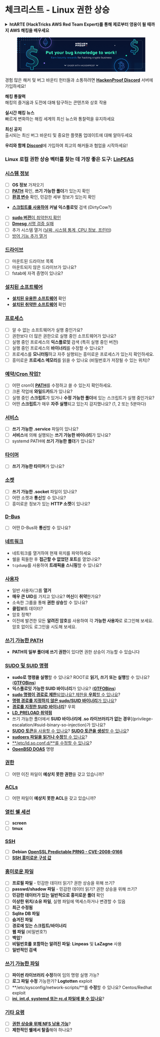 # 체크리스트 - Linux 권한 상승

<details>

<summary><strong>htARTE (HackTricks AWS Red Team Expert)를 통해 제로부터 영웅이 될 때까지 AWS 해킹을 배우세요</strong></summary>

HackTricks를 지원하는 다른 방법:

* **회사가 HackTricks에 광고되길 원하거나 HackTricks를 PDF로 다운로드하길 원하신다면** [**구독 요금제**](https://github.com/sponsors/carlospolop)를 확인하세요!
* [**공식 PEASS & HackTricks 굿즈**](https://peass.creator-spring.com)를 구매하세요
* [**The PEASS Family**](https://opensea.io/collection/the-peass-family)를 발견하세요, 당사의 독점 [**NFTs**](https://opensea.io/collection/the-peass-family) 컬렉션
* **우리와 함께하세요** 💬 [**Discord 그룹**](https://discord.gg/hRep4RUj7f) 또는 [**텔레그램 그룹**](https://t.me/peass)에 **가입**하거나 **트위터** 🐦 [**@hacktricks\_live**](https://twitter.com/hacktricks\_live)**를 팔로우**하세요.
* **해킹 요령을 공유하고 싶다면** [**HackTricks**](https://github.com/carlospolop/hacktricks) 및 [**HackTricks Cloud**](https://github.com/carlospolop/hacktricks-cloud) github 저장소로 PR을 제출하세요.

</details>

<figure><img src="../.gitbook/assets/image (380).png" alt=""><figcaption></figcaption></figure>

경험 많은 해커 및 버그 바운티 헌터들과 소통하려면 [**HackenProof Discord**](https://discord.com/invite/N3FrSbmwdy) 서버에 가입하세요!

**해킹 통찰력**\
해킹의 즐거움과 도전에 대해 탐구하는 콘텐츠와 상호 작용

**실시간 해킹 뉴스**\
빠르게 변화하는 해킹 세계의 최신 뉴스와 통찰력을 유지하세요

**최신 공지**\
출시되는 최신 버그 바운티 및 중요한 플랫폼 업데이트에 대해 알아두세요

**우리와 함께** [**Discord**](https://discord.com/invite/N3FrSbmwdy)에 가입하여 최고의 해커들과 협업을 시작하세요!

### **Linux 로컬 권한 상승 벡터를 찾는 데 가장 좋은 도구:** [**LinPEAS**](https://github.com/carlospolop/privilege-escalation-awesome-scripts-suite/tree/master/linPEAS)

### [시스템 정보](privilege-escalation/#system-information)

* [ ] **OS 정보** 가져오기
* [ ] [**PATH**](privilege-escalation/#path) 확인, **쓰기 가능한 폴더**가 있는지 확인
* [ ] [**환경 변수**](privilege-escalation/#env-info) 확인, 민감한 세부 정보가 있는지 확인
* [**스크립트를 사용하여**](privilege-escalation/#kernel-exploits) **커널 익스플로잇** 검색 (DirtyCow?)
* [ ] [**sudo 버전**이 취약한지 확인](privilege-escalation/#sudo-version)
* [ ] [**Dmesg** 서명 검증 실패](privilege-escalation/#dmesg-signature-verification-failed)
* [ ] 추가 시스템 열거 ([날짜, 시스템 통계, CPU 정보, 프린터](privilege-escalation/#more-system-enumeration))
* [ ] [방어 기능 추가 열거](privilege-escalation/#enumerate-possible-defenses)

### [드라이브](privilege-escalation/#drives)

* [ ] 마운트된 드라이브 목록
* [ ] 마운트되지 않은 드라이브가 있나요?
* [ ] fstab에 자격 증명이 있나요?

### [**설치된 소프트웨어**](privilege-escalation/#installed-software)

* [**설치된 유용한 소프트웨어**](privilege-escalation/#useful-software) 확인
* [**설치된 취약한 소프트웨어**](privilege-escalation/#vulnerable-software-installed) 확인

### [프로세스](privilege-escalation/#processes)

* [ ] 알 수 없는 소프트웨어가 실행 중인가요?
* [ ] 권한보다 더 많은 권한으로 실행 중인 소프트웨어가 있나요?
* [ ] 실행 중인 프로세스의 **익스플로잇** 검색 (특히 실행 중인 버전)
* [ ] 실행 중인 프로세스의 **바이너리**를 수정할 수 있나요?
* [ ] 프로세스를 **모니터링**하고 자주 실행되는 흥미로운 프로세스가 있는지 확인하세요.
* [ ] 흥미로운 **프로세스 메모리**를 읽을 수 있나요 (비밀번호가 저장될 수 있는 위치)?

### [예약/Cron 작업?](privilege-escalation/#scheduled-jobs)

* [ ] 어떤 cron이 [**PATH**](privilege-escalation/#cron-path)를 수정하고 쓸 수 있는지 확인하세요.
* [ ] 크론 작업에 **와일드카드**가 있나요?
* [ ] 실행 중인 **스크립트**가 있거나 **수정 가능한 폴더**에 있는 스크립트가 실행 중인가요?
* [ ] 어떤 **스크립트**가 매우 **자주 실행**되고 있는지 감지했나요? (1, 2 또는 5분마다)

### [서비스](privilege-escalation/#services)

* [ ] **쓰기 가능한 .service** 파일이 있나요?
* [ ] **서비스**에 의해 실행되는 **쓰기 가능한 바이너리**가 있나요?
* [ ] systemd PATH에 **쓰기 가능한 폴더**가 있나요?

### [타이머](privilege-escalation/#timers)

* [ ] **쓰기 가능한 타이머**가 있나요?

### [소켓](privilege-escalation/#sockets)

* [ ] **쓰기 가능한 .socket** 파일이 있나요?
* [ ] 어떤 소켓과 **통신**할 수 있나요?
* [ ] 흥미로운 정보가 있는 **HTTP 소켓**이 있나요?

### [D-Bus](privilege-escalation/#d-bus)

* [ ] 어떤 D-Bus와 **통신**할 수 있나요?

### [네트워크](privilege-escalation/#network)

* 네트워크를 열거하여 현재 위치를 파악하세요
* 쉘을 획들한 후 **접근할 수 없었던 포트**를 열었나요?
* `tcpdump`를 사용하여 **트래픽을 스니핑**할 수 있나요?

### [사용자](privilege-escalation/#users)

* 일반 사용자/그룹 **열거**
* **매우 큰 UID**를 가지고 있나요? **머신**이 **취약**한가요?
* 소속한 그룹을 통해 **권한 상승**할 수 있나요?
* **클립보드** 데이터?
* 암호 정책?
* 이전에 발견한 모든 **알려진 암호**를 사용하여 각 **가능한 사용자**로 로그인해 보세요. 암호 없이도 로그인을 시도해 보세요.

### [쓰기 가능한 PATH](privilege-escalation/#writable-path-abuses)

* **PATH의 일부 폴더에 쓰기 권한**이 있다면 권한 상승이 가능할 수 있습니다

### [SUDO 및 SUID 명령](privilege-escalation/#sudo-and-suid)

* **sudo로** **명령을 실행**할 수 있나요? ROOT로 **읽기, 쓰기 또는 실행**할 수 있나요? ([**GTFOBins**](https://gtfobins.github.io))
* **익스플로잇 가능한 SUID 바이너리**가 있나요? ([**GTFOBins**](https://gtfobins.github.io))
* [**sudo 명령이 경로로 제한**되었나요? 제한을 **우회**할 수 있나요](privilege-escalation/#sudo-execution-bypassing-paths)?
* [**명령 경로를 지정하지 않은 sudo/SUID 바이너리**가 있나요](privilege-escalation/#sudo-command-suid-binary-without-command-path)?
* [**경로를 지정한 SUID 바이너리**](privilege-escalation/#suid-binary-with-command-path)? 우회
* [**LD\_PRELOAD 취약점**](privilege-escalation/#ld\_preload)
* 쓰기 가능한 폴더에서 **SUID 바이너리에 .so 라이브러리가 없는 경우**](privilege-escalation/#suid-binary-so-injection)가 있나요?
* [**SUDO 토큰**을 사용할 수 있나요](privilege-escalation/#reusing-sudo-tokens)? [**SUDO 토큰을 생성**할 수 있나요](privilege-escalation/#var-run-sudo-ts-less-than-username-greater-than)?
* [**sudoers 파일을 읽거나 수정**할 수 있나요](privilege-escalation/#etc-sudoers-etc-sudoers-d)?
* [**/etc/ld.so.conf.d/**를 수정할 수 있나요](privilege-escalation/#etc-ld-so-conf-d)?
* [**OpenBSD DOAS**](privilege-escalation/#doas) 명령
### [권한](privilege-escalation/#capabilities)

* [ ] 어떤 이진 파일이 **예상치 못한 권한**을 갖고 있습니까?

### [ACLs](privilege-escalation/#acls)

* [ ] 어떤 파일이 **예상치 못한 ACL**을 갖고 있습니까?

### [열린 쉘 세션](privilege-escalation/#open-shell-sessions)

* [ ] **screen**
* [ ] **tmux**

### [SSH](privilege-escalation/#ssh)

* [ ] **Debian** [**OpenSSL Predictable PRNG - CVE-2008-0166**](privilege-escalation/#debian-openssl-predictable-prng-cve-2008-0166)
* [ ] [**SSH 흥미로운 구성 값**](privilege-escalation/#ssh-interesting-configuration-values)

### [흥미로운 파일](privilege-escalation/#interesting-files)

* [ ] **프로필 파일** - 민감한 데이터 읽기? 권한 상승을 위해 쓰기?
* [ ] **passwd/shadow 파일** - 민감한 데이터 읽기? 권한 상승을 위해 쓰기?
* [ ] **민감한 데이터가 있는 일반적으로 흥미로운 폴더** 확인
* [ ] **이상한 위치/소유 파일**, 실행 파일에 액세스하거나 변경할 수 있음
* [ ] **최근 수정됨**
* [ ] **Sqlite DB 파일**
* [ ] **숨겨진 파일**
* [ ] **경로에 있는 스크립트/바이너리**
* [ ] **웹 파일** (비밀번호?)
* [ ] **백업**?
* [ ] **비밀번호를 포함하는 알려진 파일**: **Linpeas** 및 **LaZagne** 사용
* [ ] **일반적인 검색**

### [**쓰기 가능한 파일**](privilege-escalation/#writable-files)

* [ ] **파이썬 라이브러리 수정**하여 임의 명령 실행 가능?
* [ ] **로그 파일 수정** 가능한가? **Logtotten** exploit
* [ ] **/etc/sysconfig/network-scripts/**를 **수정**할 수 있나요? Centos/Redhat exploit
* [ ] [**ini, int.d, systemd 또는 rc.d 파일에 쓸 수 있나요**](privilege-escalation/#init-init-d-systemd-and-rc-d)?

### [**기타 요령**](privilege-escalation/#other-tricks)

* [ ] [**권한 상승을 위해 NFS 남용 가능**](privilege-escalation/#nfs-privilege-escalation)?
* [ ] **제한적인 쉘에서 탈출**해야 하나요?
